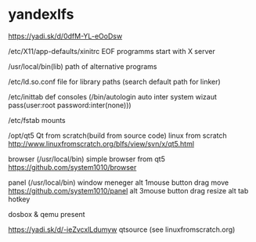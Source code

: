 # yandexlfs

https://yadi.sk/d/0dfM-YL-eOoDsw

/etc/X11/app-defaults/xinitrc    EOF   programms start with X server


/usr/local/bin(lib) path of alternative programs     

/etc/ld.so.conf    file for library paths (search default path for linker)

/etc/inittab     def consoles    (/bin/autologin    auto inter system wizaut pass(user:root password:inter(none)))

/etc/fstab  mounts

/opt/qt5     Qt from scratch(build from source code) linux from scratch   http://www.linuxfromscratch.org/blfs/view/svn/x/qt5.html

browser  (/usr/local/bin)    simple browser  from qt5               https://github.com/system1010/browser

panel  (/usr/local/bin)   window meneger  alt 1mouse button drag    move      https://github.com/system1010/panel
                                        alt 3mouse button drag   resize 
                                        alt tab hotkey  
                                        
dosbox & qemu present

https://yadi.sk/d/-ieZvcxlLdumyw  qtsource   (see linuxfromscratch.org)
